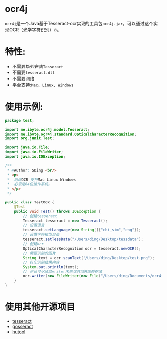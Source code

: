 # ocr4j
`ocr4j`是一个Java基于Tesseract-ocr实现的工具包`ocr4j.jar`，可以通过这个实现OCR（光学字符识别）🔥。

# 特性:
- 不需要额外安装`Tesseract`
- 不需要`tesseract.dll`
- 不需要网络
- 平台支持:`Mac`、`Linux`、`Windows`

# 使用示例:
```java
package test;

import me.ibyte.ocr4j.model.Tesseract;
import me.ibyte.ocr4j.standard.OpticalCharacterRecognition;
import org.junit.Test;

import java.io.File;
import java.io.FileWriter;
import java.io.IOException;

/**
 * @Author: SDing <br/>
 * <p>
 *  测试OCR 支持Mac Linux Windows
 *  必须是64位操作系统。
 * </p>
 */

public class TestOCR {
    @Test
    public void Test() throws IOException {
        // 创建tesseract
        Tesseract tesseract = new Tesseract();
        // 设置语言
        tesseract.setLanguage(new String[]{"chi_sim","eng"});
        // 设置字符模型目录
        tesseract.setTessData("/Users/ding/Desktop/tessdata");
        // 创建ocr
        OpticalCharacterRecognition ocr = tesseract.newOCR();
        // 需要识别的图片
        String text = ocr.scanText("/Users/ding/Desktop/test.png");
        // 打印识别结果内容
        System.out.println(text);
        // 你也可以通过writer来实现其他类型的存储
        ocr.writer(new FileWriter(new File("/Users/ding/Documents/ocr4j/src/main/resources/1.txt")));
    }
}
```
# 使用其他开源项目
- [tesseract](https://github.com/tesseract-ocr/)
- [gosseract](https://github.com/otiai10/gosseract)
- [hutool](https://github.com/looly/hutool/)

